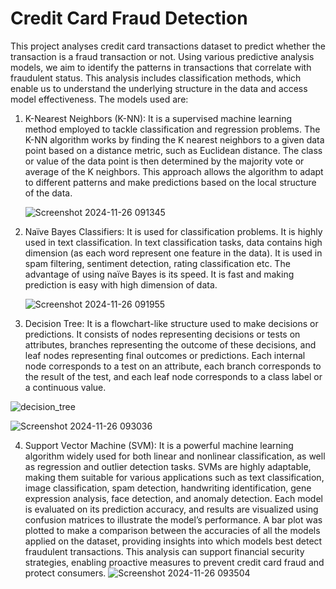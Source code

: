 # Credit Card Fraud Detection

This project analyses credit card transactions dataset to predict whether the transaction is a fraud transaction or not. Using various predictive analysis models, we aim to identify the patterns in transactions that correlate with fraudulent status. This analysis includes classification methods, which enable us to understand the underlying structure in the data and access model effectiveness.
The models used are:
1.	K-Nearest Neighbors (K-NN): It is a supervised machine learning method employed to tackle classification and regression problems. The K-NN algorithm works by finding the K nearest neighbors to a given data point based on a distance metric, such as Euclidean distance. The class or value of the data point is then determined by the majority vote or average of the K neighbors. This approach allows the algorithm to adapt to different patterns and make predictions based on the local structure of the data.

  	![Screenshot 2024-11-26 091345](https://github.com/user-attachments/assets/b0b5b2dd-27e6-4013-aa66-a2e9a89f0452)

2.	Naïve Bayes Classifiers: It is used for classification problems. It is highly used in text classification. In text classification tasks, data contains high dimension (as each word represent one feature in the data). It is used in spam filtering, sentiment detection, rating classification etc. The advantage of using naïve Bayes is its speed. It is fast and making prediction is easy with high dimension of data.

    ![Screenshot 2024-11-26 091955](https://github.com/user-attachments/assets/30f4fe4e-ce6a-419a-ba46-b39db681f156)

3.	Decision Tree: It is a flowchart-like structure used to make decisions or predictions. It consists of nodes representing decisions or tests on attributes, branches representing the outcome of these decisions, and leaf nodes representing final outcomes or predictions. Each internal node corresponds to a test on an attribute, each branch corresponds to the result of the test, and each leaf node corresponds to a class label or a continuous value.

   ![decision_tree](https://github.com/user-attachments/assets/b3341c1f-abfc-4781-be0e-85fb4f31672a)

   ![Screenshot 2024-11-26 093036](https://github.com/user-attachments/assets/55149612-1641-4b83-88f8-f336c1bd406f)

4.	Support Vector Machine (SVM): It is a powerful machine learning algorithm widely used for both linear and nonlinear classification, as well as regression and outlier detection tasks. SVMs are highly adaptable, making them suitable for various applications such as text classification, image classification, spam detection, handwriting identification, gene expression analysis, face detection, and anomaly detection.
Each model is evaluated on its prediction accuracy, and results are visualized using confusion matrices to illustrate the model’s performance. A bar plot was plotted to make a comparison between the accuracies of all the models applied on the dataset, providing insights into which models best detect fraudulent transactions. This analysis can support financial security strategies, enabling proactive measures to prevent credit card fraud and protect consumers.
  ![Screenshot 2024-11-26 093504](https://github.com/user-attachments/assets/c038c91c-1a14-41b0-9af5-7b8df2a1045f)


